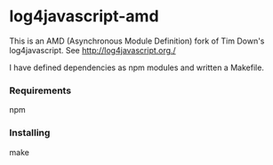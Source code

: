 log4javascript-amd
=====

This is an AMD (Asynchronous Module Definition) fork of Tim Down's log4javascript. See http://log4javascript.org./

I have defined dependencies as npm modules and written a Makefile.

### Requirements

npm

### Installing

make

